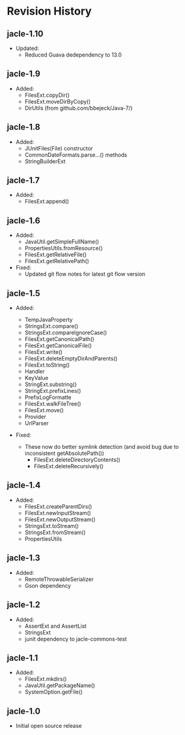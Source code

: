 # Revision History

## jacle-1.10

* Updated:
    * Reduced Guava dedependency to 13.0

## jacle-1.9

* Added:
    * FilesExt.copyDir()
    * FilesExt.moveDirByCopy()
    * DirUtils (from github.com/bbejeck/Java-7/)

## jacle-1.8

* Added:
    * JUnitFiles(File) constructor
    * CommonDateFormats.parse...() methods
    * StringBuilderExt

## jacle-1.7

* Added:
    * FilesExt.append()

## jacle-1.6

* Added:
    * JavaUtil.getSimpleFullName()
    * PropertiesUtils.fromResource()
    * FilesExt.getRelativeFile()
    * FilesExt.getRelativePath()
* Fixed:
    * Updated git flow notes for latest git flow version

## jacle-1.5

* Added:
    * TempJavaProperty
    * StringsExt.compare()
    * StringsExt.compareIgnoreCase()
    * FilesExt.getCanonicalPath()
    * FilesExt.getCanonicalFile()
    * FilesExt.write()
    * FilesExt.deleteEmptyDirAndParents()
    * FilesExt.toString()
    * Handler
    * KeyValue
    * StringExt.substring()
    * StringExt.prefixLines()
    * PrefixLogFormatte
    * FilesExt.walkFileTree()
    * FilesExt.move()
    * Provider
    * UrlParser
    
* Fixed:
    * These now do better symlink detection (and avoid bug due to inconsistent getAbsolutePath())
        * FilesExt.deleteDirectoryContents()
        * FilesExt.deleteRecursively()

## jacle-1.4

* Added:
    * FilesExt.createParentDirs()
    * FilesExt.newInputStream()
    * FilesExt.newOutputStream()
    * StringsExt.toStream()
    * StringsExt.fromStream()
    * PropertiesUtils

## jacle-1.3

* Added:
    * RemoteThrowableSerializer
    * Gson dependency 

## jacle-1.2

* Added:
    * AssertExt and AssertList
    * StringsExt
    * junit dependency to jacle-commons-test

## jacle-1.1

* Added:
    * FilesExt.mkdirs()
    * JavaUtil.getPackageName()
    * SystemOption.getFile()

## jacle-1.0

*   Initial open source release
